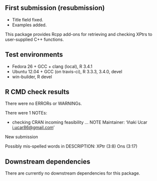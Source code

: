 ## First submission (resubmission)

* Title field fixed.
* Examples added.

This package provides Rcpp add-ons for retrieving and checking XPtrs to user-supplied C++ functions.

## Test environments

* Fedora 26 + GCC + clang (local), R 3.4.1
* Ubuntu 12.04 + GCC (on travis-ci), R 3.3.3, 3.4.0, devel
* win-builder, R devel

## R CMD check results

There were no ERRORs or WARNINGs.

There were 1 NOTEs:

* checking CRAN incoming feasibility ... NOTE
Maintainer: ‘Iñaki Ucar <i.ucar86@gmail.com>’

New submission

Possibly mis-spelled words in DESCRIPTION:
  XPtr (3:8)
  Ons (3:17)

## Downstream dependencies

There are currently no downstream dependencies for this package.
